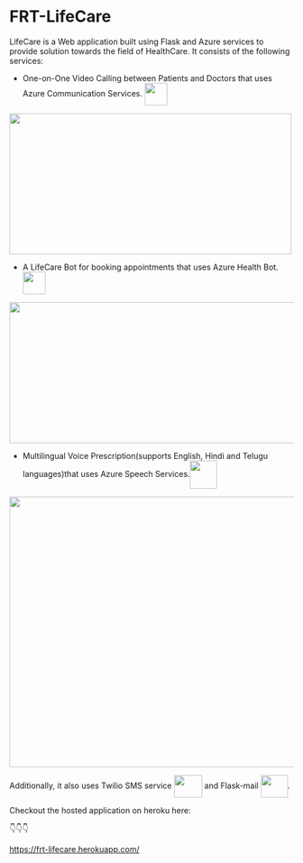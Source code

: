 # FRT-LifeCare

LifeCare is a Web application built using Flask and Azure services to provide solution towards the field of HealthCare. It consists of the following services:

- One-on-One Video Calling between Patients and Doctors that uses Azure Communication Services. <img src="https://docs.microsoft.com/en-us/answers/topics/101418/icon.html?t=879571" width=40px height=40px align=center>
<img src="https://ifi.tech/wp-content/uploads/2020/12/croppted-ACS-1600940197471-1200x600.jpg" width=500px height=250px align=center>

- A LifeCare Bot for booking appointments that uses Azure Health Bot. <img src="https://www.t3solutions.co.in/images/Bot.png" width=40px height=40px align=center>
  
<img src="https://miro.medium.com/max/875/1*iGdFJTHMIG79N2HChWaooQ.gif" width=600px height=250px align=center>

- Multilingual Voice Prescription(supports English, Hindi and Telugu languages)that uses Azure Speech Services.<img src="https://images.squarespace-cdn.com/content/v1/5a4908d949fc2b8e312bdf53/1518166057021-0GJ15P9C7Y6LBFJT2J12/speech.png?format=750w" width=48px height=50px align=center>
<img src="https://techcommunity.microsoft.com/t5/image/serverpage/image-id/283589i6DBE3A398EA0E66F" width=800px height=480px align=center>

Additionally, it also uses Twilio SMS service <img src="https://logowik.com/content/uploads/images/twilio2236.jpg" width=50px height=40px align=center> and Flask-mail <img src="https://www.pngfind.com/pngs/m/104-1044449_python-logo-clipart-drawing-flask-python-hd-png.png" width=48px height=40px align=center>.

Checkout the hosted application on heroku here:

👇👇👇

https://frt-lifecare.herokuapp.com/
